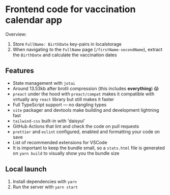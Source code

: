 # Frontend code for vaccination calendar app

Overview:

1. Store `FullName: BirthDate` key-pairs in localstorage
2. When navigating to the `FullName` page (`/firstName-secondName`), extract the `BirthDate` and calculate the vaccination dates

## Features

- State management with `jotai`
- Around 13.53kb after brotli compression (this includes **everything**) 😱
- `preact` under the hood with `preact/compat` makes it compatible with virtually any `react` library but still makes it faster
- Full TypeScript support — no dangling types
- `vite` packager and devtools make building and development lightning fast
- `tailwind-css` built-in with 'daisyui'
- GitHub Actions that lint and check the code on pull requests
- `prettier` and `eslint` configured, enabled and formatting your code on save
- List of recommended extensions for VSCode
- It is important to keep the bundle small, so a `stats.html` file is generated on `yarn build` to visually show you the bundle size

## Local launch

1. Install dependencies with `yarn`
2. Run the server with `yarn start`
